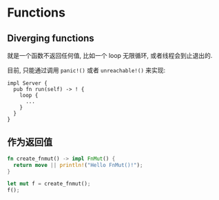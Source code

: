# Functions

## Diverging functions

就是一个函数不返回任何值, 比如一个 loop 无限循环, 或者线程会到止退出的.

目前, 只能通过调用 `panic!()` 或者 `unreachable!()` 来实现:

```rust, ignore
impl Server {
  pub fn run(self) -> ! {
    loop {
      ...
    }
  }
}
```

## 作为返回值

```rust
fn create_fnmut() -> impl FnMut() {
  return move || println!("Hello FnMut()!");
}

let mut f = create_fnmut();
f();
```
